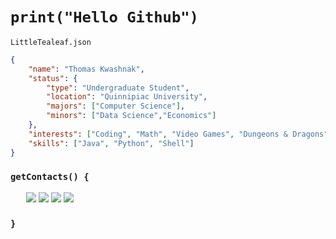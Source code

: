 <h1><code>print("Hello Github")</code></h1>

<code>LittleTealeaf.json</code>

```json
{
    "name": "Thomas Kwashnak",
    "status": {
        "type": "Undergraduate Student",
        "location": "Quinnipiac University",
        "majors": ["Computer Science"],
        "minors": ["Data Science","Economics"]
    },
    "interests": ["Coding", "Math", "Video Games", "Dungeons & Dragons", "Hiking"],
    "skills": ["Java", "Python", "Shell"]
}
```

<!-- Something like this -->
<h3><code>getContacts() {</code></h3>
<!-- socials -->

<p style="margin-left:5%; margin-right:5%;"><a href="https://discord.gg/YXdv8upxag"><img src="https://img.shields.io/badge/Discord-%237289DA?logo=discord&logoColor=white"></a> <a href="https://www.instagram.com/gnome.tealeaf/"><img src="https://img.shields.io/badge/Instagram-E4405F?logoColor=white&logo=instagram"></a> <a href="https://www.linkedin.com/in/thomas-kwashnak/"><img src="https://img.shields.io/badge/Linkedin-0077B5?logo=linkedin&logoColor=white"></a> <a href="https://twitter.com/LittleTeeaaa"><img src="https://img.shields.io/badge/Twitter-1DA1F2?logo=twitter&logoColor=white"></a><h3><code>}</code></h3></p>

